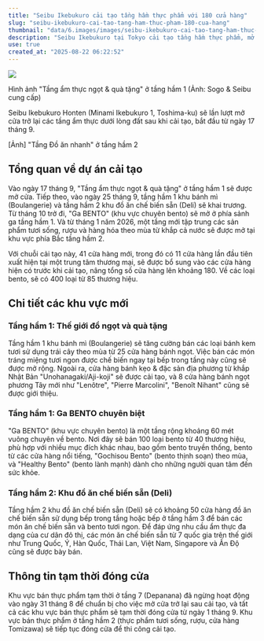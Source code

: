 ```yaml
---
title: "Seibu Ikebukuro cải tạo tầng hầm thực phẩm với 180 cửa hàng"
slug: "seibu-ikebukuro-cai-tao-tang-ham-thuc-pham-180-cua-hang"
thumbnail: "data/6.images/images/seibu-ikebukuro-cai-tao-tang-ham-thuc-pham-180-cua-hang.webp"
description: "Seibu Ikebukuro tại Tokyo cải tạo tầng hầm thực phẩm, mở rộng với 180 cửa hàng và khu vực chuyên biệt cho các loại bento đa dạng."
use: true
created_at: "2025-08-22 06:22:52"
---
```


![](/images/20250821-00000060-minkei-000-1-view.webp)

Hình ảnh "Tầng ẩm thực ngọt & quà tặng" ở tầng hầm 1 (Ảnh: Sogo & Seibu cung cấp)

Seibu Ikebukuro Honten (Minami Ikebukuro 1, Toshima-ku) sẽ lần lượt mở cửa trở lại các tầng ẩm thực dưới lòng đất sau khi cải tạo, bắt đầu từ ngày 17 tháng 9.

[Ảnh] "Tầng Đồ ăn nhanh" ở tầng hầm 2

## Tổng quan về dự án cải tạo

Vào ngày 17 tháng 9, "Tầng ẩm thực ngọt & quà tặng" ở tầng hầm 1 sẽ được mở cửa. Tiếp theo, vào ngày 25 tháng 9, tầng hầm 1 khu bánh mì (Boulangerie) và tầng hầm 2 khu đồ ăn chế biến sẵn (Deli) sẽ khai trương. Từ tháng 10 trở đi, "Ga BENTO" (khu vực chuyên bento) sẽ mở ở phía sảnh ga tầng hầm 1. Và từ tháng 1 năm 2026, một tầng mới tập trung các sản phẩm tươi sống, rượu và hàng hóa theo mùa từ khắp cả nước sẽ được mở tại khu vực phía Bắc tầng hầm 2.

Với chuỗi cải tạo này, 41 cửa hàng mới, trong đó có 11 cửa hàng lần đầu tiên xuất hiện tại một trung tâm thương mại, sẽ được bổ sung vào các cửa hàng hiện có trước khi cải tạo, nâng tổng số cửa hàng lên khoảng 180. Về các loại bento, sẽ có 400 loại từ 85 thương hiệu.

## Chi tiết các khu vực mới

### Tầng hầm 1: Thế giới đồ ngọt và quà tặng

Tầng hầm 1 khu bánh mì (Boulangerie) sẽ tăng cường bán các loại bánh kem tươi sử dụng trái cây theo mùa từ 25 cửa hàng bánh ngọt. Việc bán các món tráng miệng tươi ngon được chế biến ngay tại bếp trong tầng này cũng sẽ được mở rộng. Ngoài ra, cửa hàng bánh kẹo & đặc sản địa phương từ khắp Nhật Bản "Unohanagaki/Aji-koji" sẽ được cải tạo, và 8 cửa hàng bánh ngọt phương Tây mới như "Lenôtre", "Pierre Marcolini", "Benoît Nihant" cũng sẽ được giới thiệu.

### Tầng hầm 1: Ga BENTO chuyên biệt

"Ga BENTO" (khu vực chuyên bento) là một tầng rộng khoảng 60 mét vuông chuyên về bento. Nơi đây sẽ bán 100 loại bento từ 40 thương hiệu, phù hợp với nhiều mục đích khác nhau, bao gồm bento truyền thống, bento từ các cửa hàng nổi tiếng, "Gochisou Bento" (bento thịnh soạn) theo mùa, và "Healthy Bento" (bento lành mạnh) dành cho những người quan tâm đến sức khỏe.

### Tầng hầm 2: Khu đồ ăn chế biến sẵn (Deli)

Tầng hầm 2 khu đồ ăn chế biến sẵn (Deli) sẽ có khoảng 50 cửa hàng đồ ăn chế biến sẵn sử dụng bếp trong tầng hoặc bếp ở tầng hầm 3 để bán các món ăn chế biến sẵn và bento tươi ngon. Để đáp ứng nhu cầu ẩm thực đa dạng của cư dân đô thị, các món ăn chế biến sẵn từ 7 quốc gia trên thế giới như Trung Quốc, Ý, Hàn Quốc, Thái Lan, Việt Nam, Singapore và Ấn Độ cũng sẽ được bày bán.

## Thông tin tạm thời đóng cửa

Khu vực bán thực phẩm tạm thời ở tầng 7 (Depanana) đã ngừng hoạt động vào ngày 31 tháng 8 để chuẩn bị cho việc mở cửa trở lại sau cải tạo, và tất cả các khu vực bán thực phẩm sẽ tạm thời đóng cửa từ ngày 1 tháng 9. Khu vực bán thực phẩm ở tầng hầm 2 (thực phẩm tươi sống, rượu, cửa hàng Tomizawa) sẽ tiếp tục đóng cửa để thi công cải tạo.